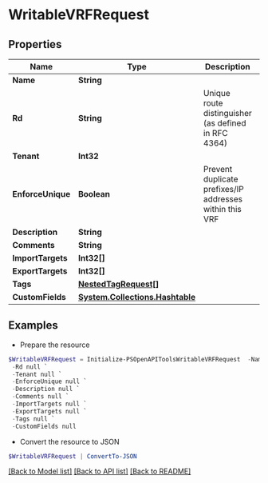 # WritableVRFRequest
## Properties

Name | Type | Description | Notes
------------ | ------------- | ------------- | -------------
**Name** | **String** |  | 
**Rd** | **String** | Unique route distinguisher (as defined in RFC 4364) | [optional] 
**Tenant** | **Int32** |  | [optional] 
**EnforceUnique** | **Boolean** | Prevent duplicate prefixes/IP addresses within this VRF | [optional] 
**Description** | **String** |  | [optional] 
**Comments** | **String** |  | [optional] 
**ImportTargets** | **Int32[]** |  | [optional] 
**ExportTargets** | **Int32[]** |  | [optional] 
**Tags** | [**NestedTagRequest[]**](NestedTagRequest.md) |  | [optional] 
**CustomFields** | [**System.Collections.Hashtable**](AnyType.md) |  | [optional] 

## Examples

- Prepare the resource
```powershell
$WritableVRFRequest = Initialize-PSOpenAPIToolsWritableVRFRequest  -Name null `
 -Rd null `
 -Tenant null `
 -EnforceUnique null `
 -Description null `
 -Comments null `
 -ImportTargets null `
 -ExportTargets null `
 -Tags null `
 -CustomFields null
```

- Convert the resource to JSON
```powershell
$WritableVRFRequest | ConvertTo-JSON
```

[[Back to Model list]](../README.md#documentation-for-models) [[Back to API list]](../README.md#documentation-for-api-endpoints) [[Back to README]](../README.md)

